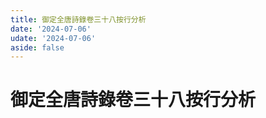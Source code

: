 ```yaml
---
title: 御定全唐詩錄卷三十八按行分析
date: '2024-07-06'
udate: '2024-07-06'
aside: false
---
```

# 御定全唐詩錄卷三十八按行分析

<LinePage :list="lines" :chapternum="38" />

<script setup>
const chapter = '卷三十八';
import lines from '/data/qtsl/卷三十八/lines.json'
</script>

